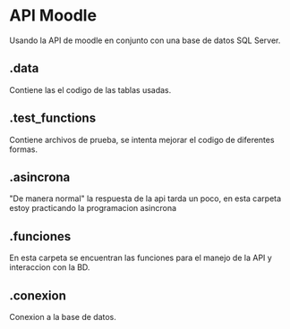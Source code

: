 # API Moodle

Usando la API de moodle en conjunto con una base de datos SQL Server.

## .data

Contiene las el codigo de las tablas usadas.

## .test_functions

Contiene archivos de prueba, se intenta mejorar el codigo de diferentes formas.

## .asincrona

"De manera normal" la respuesta de la api tarda un poco, en esta carpeta estoy practicando la programacion asincrona

## .funciones

En esta carpeta se encuentran las funciones para el manejo de la API y interaccion con la BD.

## .conexion

Conexion a la base de datos.
